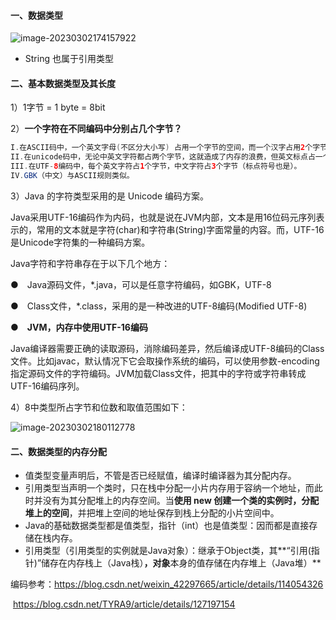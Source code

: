 #### 一、数据类型

![image-20230302174157922](https://springboot-vue-blog.oss-cn-hangzhou.aliyuncs.com/img-for-typora/image-20230302174157922.png)

- String 也属于引用类型

#### 二、基本数据类型及其长度

1）1字节 = 1 byte = 8bit

2）**一个字符在不同编码中分别占几个字节？**

```java
I.在ASCII码中，一个英文字母(不区分大小写) 占用一个字节的空间，而一个汉字占用2个字节的空间。
II.在unicode码中，无论中英文字符都占两个字节，这就造成了内存的浪费，但英文标点占一个字节，中文标点占两个字节。
III.在UTF-8编码中，每个英文字符占1个字节，中文字符占3个字节（标点符号也是）。
IV.GBK（中文）与ASCII规则类似。
```
3）Java 的字符类型采用的是 Unicode 编码方案。

Java采用UTF-16编码作为内码，也就是说在JVM内部，文本是用16位码元序列表示的，常用的文本就是字符(char)和字符串(String)字面常量的内容。而，UTF-16是Unicode字符集的一种编码方案。

Java字符和字符串存在于以下几个地方：

●　Java源码文件，*.java，可以是任意字符编码，如GBK，UTF-8

●　Class文件，*.class，采用的是一种改进的UTF-8编码(Modified UTF-8)

●　**JVM，内存中使用UTF-16编码**

Java编译器需要正确的读取源码，消除编码差异，然后编译成UTF-8编码的Class文件。比如javac，默认情况下它会取操作系统的编码，可以使用参数-encoding指定源码文件的字符编码。JVM加载Class文件，把其中的字符或字符串转成UTF-16编码序列。

4）8中类型所占字节和位数和取值范围如下：

![image-20230302180112778](https://springboot-vue-blog.oss-cn-hangzhou.aliyuncs.com/img-for-typora/image-20230302180112778.png)

#### 二、数据类型的内存分配

- 值类型变量声明后，不管是否已经赋值，编译时编译器为其分配内存。
- 引用类型当声明一个类时，只在栈中分配一小片内存用于容纳一个地址，而此时并没有为其分配堆上的内存空间。当**使用 new 创建一个类的实例时，分配堆上的空间**，并把堆上空间的地址保存到栈上分配的小片空间中。
- Java的基础数据类型都是值类型，指针（int）也是值类型：因而都是直接存储在栈内存。
- 引用类型（引用类型的实例就是Java对象）：继承于Object类，其**“引用(指针)”储存在内存栈上（Java栈）**，对象**本身的值存储在内存堆上（Java堆）**



编码参考：https://blog.csdn.net/weixin_42297665/article/details/114054326

​					https://blog.csdn.net/TYRA9/article/details/127197154